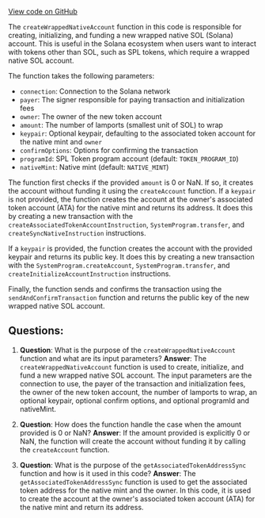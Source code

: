 [View code on GitHub](https://github.com/solana-labs/solana-program-library/token/js/src/actions/createWrappedNativeAccount.ts)

The `createWrappedNativeAccount` function in this code is responsible for creating, initializing, and funding a new wrapped native SOL (Solana) account. This is useful in the Solana ecosystem when users want to interact with tokens other than SOL, such as SPL tokens, which require a wrapped native SOL account.

The function takes the following parameters:

- `connection`: Connection to the Solana network
- `payer`: The signer responsible for paying transaction and initialization fees
- `owner`: The owner of the new token account
- `amount`: The number of lamports (smallest unit of SOL) to wrap
- `keypair`: Optional keypair, defaulting to the associated token account for the native mint and `owner`
- `confirmOptions`: Options for confirming the transaction
- `programId`: SPL Token program account (default: `TOKEN_PROGRAM_ID`)
- `nativeMint`: Native mint (default: `NATIVE_MINT`)

The function first checks if the provided `amount` is 0 or NaN. If so, it creates the account without funding it using the `createAccount` function. If a `keypair` is not provided, the function creates the account at the owner's associated token account (ATA) for the native mint and returns its address. It does this by creating a new transaction with the `createAssociatedTokenAccountInstruction`, `SystemProgram.transfer`, and `createSyncNativeInstruction` instructions.

If a `keypair` is provided, the function creates the account with the provided keypair and returns its public key. It does this by creating a new transaction with the `SystemProgram.createAccount`, `SystemProgram.transfer`, and `createInitializeAccountInstruction` instructions.

Finally, the function sends and confirms the transaction using the `sendAndConfirmTransaction` function and returns the public key of the new wrapped native SOL account.
## Questions: 
 1. **Question**: What is the purpose of the `createWrappedNativeAccount` function and what are its input parameters?
   **Answer**: The `createWrappedNativeAccount` function is used to create, initialize, and fund a new wrapped native SOL account. The input parameters are the connection to use, the payer of the transaction and initialization fees, the owner of the new token account, the number of lamports to wrap, an optional keypair, optional confirm options, and optional programId and nativeMint.

2. **Question**: How does the function handle the case when the amount provided is 0 or NaN?
   **Answer**: If the amount provided is explicitly 0 or NaN, the function will create the account without funding it by calling the `createAccount` function.

3. **Question**: What is the purpose of the `getAssociatedTokenAddressSync` function and how is it used in this code?
   **Answer**: The `getAssociatedTokenAddressSync` function is used to get the associated token address for the native mint and the owner. In this code, it is used to create the account at the owner's associated token account (ATA) for the native mint and return its address.